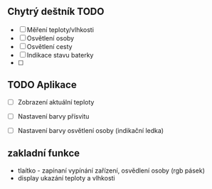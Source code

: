 ## Chytrý deštník TODO

- [ ] Měření teploty/vlhkosti
- [ ] Osvětlení osoby
- [ ] Osvětlení cesty
- [ ] Indikace stavu baterky
- [ ] 

## TODO Aplikace
- [ ] Zobrazení aktuální teploty
- [ ] Nastavení barvy přísvitu
- [ ] Nastavení barvy osvětlení osoby (indikační ledka)



## zakladní funkce
- tlaítko - zapínaní vypínání zařízení, osvědlení osoby (rgb pásek)
- display ukazání teploty a vlhkosti 